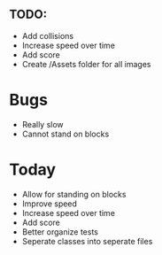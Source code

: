 ## TODO: 
- Add collisions 
- Increase speed over time
- Add score
- Create /Assets folder for all images

# Bugs
- Really slow
- Cannot stand on blocks

# Today
- Allow for standing on blocks
- Improve speed
- Increase speed over time
- Add score
- Better organize tests
- Seperate classes into seperate files